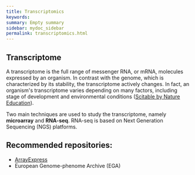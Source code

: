 ```yaml
---
title: Transcriptomics
keywords:
summary: Empty summary
sidebar: mydoc_sidebar
permalink: transcriptomics.html
---
```


## Transcriptome
A transcriptome is the full range of messenger RNA, or mRNA, molecules expressed by an organism. In contrast with the genome, which is characterized by its stability, the transcriptome actively changes. In fact, an organism's transcriptome varies depending on many factors, including stage of development and environmental conditions ([Scitable by Nature Education](https://www.nature.com/scitable/definition/transcriptome-296/)).

Two main techniques are used to study the transcriptome, namely **microarray** and **RNA-seq**. RNA-seq is based on Next Generation Sequencing (NGS) platforms.

## Recommended repositories:
* [ArrayExpress](arrayexpress)
* European Genome-phenome Archive (EGA)
